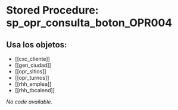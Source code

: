 # Stored Procedure: sp_opr_consulta_boton_OPR004

## Usa los objetos:
- [[cxc_cliente]]
- [[gen_ciudad]]
- [[opr_sitios]]
- [[opr_turnos]]
- [[rhh_emplea]]
- [[rhh_tbcalend]]

*No code available.*
